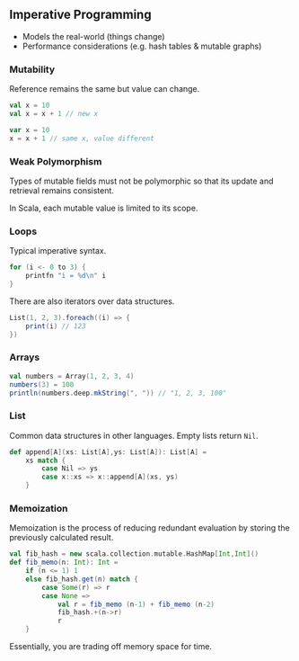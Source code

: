 ## Imperative Programming
* Models the real-world (things change)
* Performance considerations (e.g.
hash tables & mutable graphs)

### Mutability
Reference remains the same but value can change.

```Scala
val x = 10
val x = x + 1 // new x

var x = 10
x = x + 1 // same x, value different
```

### Weak Polymorphism
Types of mutable fields must not be polymorphic so that its update and retrieval remains consistent.

In Scala, each mutable value is limited to its scope.

### Loops
Typical imperative syntax.

```Scala
for (i <- 0 to 3) {
    printfn "i = %d\n" i
}
```

There are also iterators over data structures.

```Scala
List(1, 2, 3).foreach((i) => {
    print(i) // 123
})
```

### Arrays

```Scala
val numbers = Array(1, 2, 3, 4)
numbers(3) = 100
println(numbers.deep.mkString(", ")) // "1, 2, 3, 100"
```

### List
Common data structures in other languages. Empty lists return `Nil`.

```Scala
def append[A](xs: List[A],ys: List[A]): List[A] =
    xs match {
        case Nil => ys
        case x::xs => x::append[A](xs, ys)
    }
```

### Memoization
Memoization is the process of reducing redundant evaluation by storing the previously calculated result.

```Scala
val fib_hash = new scala.collection.mutable.HashMap[Int,Int]()
def fib_memo(n: Int): Int =
    if (n <= 1) 1
    else fib_hash.get(n) match {
        case Some(r) => r
        case None =>
            val r = fib_memo (n-1) + fib_memo (n-2)
            fib_hash.+(n->r)
            r
    }
```

Essentially, you are trading off memory space for time.
